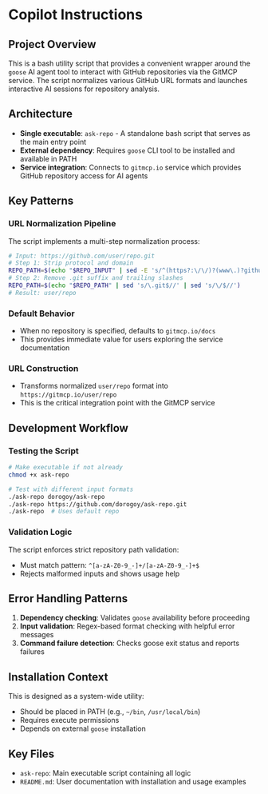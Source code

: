 # Copilot Instructions

## Project Overview

This is a bash utility script that provides a convenient wrapper around the `goose` AI agent tool to interact with GitHub repositories via the GitMCP service. The script normalizes various GitHub URL formats and launches interactive AI sessions for repository analysis.

## Architecture

- **Single executable**: `ask-repo` - A standalone bash script that serves as the main entry point
- **External dependency**: Requires `goose` CLI tool to be installed and available in PATH
- **Service integration**: Connects to `gitmcp.io` service which provides GitHub repository access for AI agents

## Key Patterns

### URL Normalization Pipeline
The script implements a multi-step normalization process:
```bash
# Input: https://github.com/user/repo.git
# Step 1: Strip protocol and domain
REPO_PATH=$(echo "$REPO_INPUT" | sed -E 's/^(https?:\/\/)?(www\.)?github\.com\///')
# Step 2: Remove .git suffix and trailing slashes
REPO_PATH=$(echo "$REPO_PATH" | sed 's/\.git$//' | sed 's/\/$//')
# Result: user/repo
```

### Default Behavior
- When no repository is specified, defaults to `gitmcp.io/docs`
- This provides immediate value for users exploring the service documentation

### URL Construction
- Transforms normalized `user/repo` format into `https://gitmcp.io/user/repo`
- This is the critical integration point with the GitMCP service

## Development Workflow

### Testing the Script
```bash
# Make executable if not already
chmod +x ask-repo

# Test with different input formats
./ask-repo dorogoy/ask-repo
./ask-repo https://github.com/dorogoy/ask-repo.git
./ask-repo  # Uses default repo
```

### Validation Logic
The script enforces strict repository path validation:
- Must match pattern: `^[a-zA-Z0-9_-]+/[a-zA-Z0-9_-]+$`
- Rejects malformed inputs and shows usage help

## Error Handling Patterns

1. **Dependency checking**: Validates `goose` availability before proceeding
2. **Input validation**: Regex-based format checking with helpful error messages
3. **Command failure detection**: Checks goose exit status and reports failures

## Installation Context

This is designed as a system-wide utility:
- Should be placed in PATH (e.g., `~/bin`, `/usr/local/bin`)
- Requires execute permissions
- Depends on external `goose` installation

## Key Files

- `ask-repo`: Main executable script containing all logic
- `README.md`: User documentation with installation and usage examples
